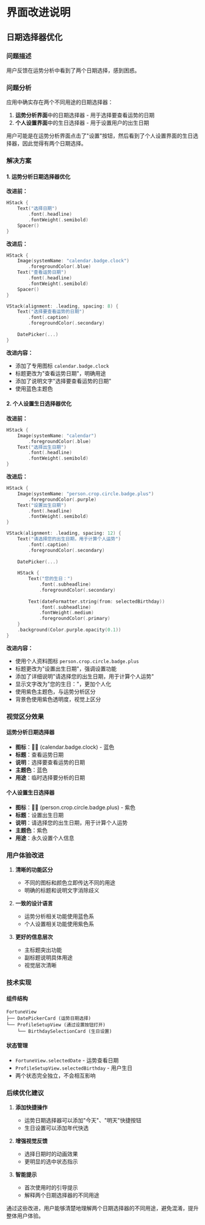 # 界面改进说明

## 日期选择器优化

### 问题描述
用户反馈在运势分析中看到了两个日期选择，感到困惑。

### 问题分析
应用中确实存在两个不同用途的日期选择器：

1. **运势分析界面**中的日期选择器 - 用于选择要查看运势的日期
2. **个人设置界面**中的生日选择器 - 用于设置用户的出生日期

用户可能是在运势分析界面点击了"设置"按钮，然后看到了个人设置界面的生日选择器，因此觉得有两个日期选择。

### 解决方案

#### 1. 运势分析日期选择器优化

**改进前：**
```swift
HStack {
    Text("选择日期")
        .font(.headline)
        .fontWeight(.semibold)
    Spacer()
}
```

**改进后：**
```swift
HStack {
    Image(systemName: "calendar.badge.clock")
        .foregroundColor(.blue)
    Text("查看运势日期")
        .font(.headline)
        .fontWeight(.semibold)
    Spacer()
}

VStack(alignment: .leading, spacing: 8) {
    Text("选择要查看运势的日期")
        .font(.caption)
        .foregroundColor(.secondary)
    
    DatePicker(...)
}
```

**改进内容：**
- 添加了专用图标 `calendar.badge.clock`
- 标题更改为"查看运势日期"，明确用途
- 添加了说明文字"选择要查看运势的日期"
- 使用蓝色主题色

#### 2. 个人设置生日选择器优化

**改进前：**
```swift
HStack {
    Image(systemName: "calendar")
        .foregroundColor(.blue)
    Text("选择出生日期")
        .font(.headline)
        .fontWeight(.semibold)
}
```

**改进后：**
```swift
HStack {
    Image(systemName: "person.crop.circle.badge.plus")
        .foregroundColor(.purple)
    Text("设置出生日期")
        .font(.headline)
        .fontWeight(.semibold)
}

VStack(alignment: .leading, spacing: 12) {
    Text("请选择您的出生日期，用于计算个人运势")
        .font(.caption)
        .foregroundColor(.secondary)
    
    DatePicker(...)
    
    HStack {
        Text("您的生日：")
            .font(.subheadline)
            .foregroundColor(.secondary)
        
        Text(dateFormatter.string(from: selectedBirthday))
            .font(.subheadline)
            .fontWeight(.medium)
            .foregroundColor(.primary)
    }
    .background(Color.purple.opacity(0.1))
}
```

**改进内容：**
- 使用个人资料图标 `person.crop.circle.badge.plus`
- 标题更改为"设置出生日期"，强调设置功能
- 添加了详细说明"请选择您的出生日期，用于计算个人运势"
- 显示文字改为"您的生日："，更加个人化
- 使用紫色主题色，与运势分析区分
- 背景色使用紫色透明度，视觉上区分

### 视觉区分效果

#### 运势分析日期选择器
- **图标**：📅⏰ (calendar.badge.clock) - 蓝色
- **标题**：查看运势日期
- **说明**：选择要查看运势的日期
- **主题色**：蓝色
- **用途**：临时选择要分析的日期

#### 个人设置生日选择器
- **图标**：👤➕ (person.crop.circle.badge.plus) - 紫色
- **标题**：设置出生日期
- **说明**：请选择您的出生日期，用于计算个人运势
- **主题色**：紫色
- **用途**：永久设置个人信息

### 用户体验改进

1. **清晰的功能区分**
   - 不同的图标和颜色立即传达不同的用途
   - 明确的标题和说明文字消除歧义

2. **一致的设计语言**
   - 运势分析相关功能使用蓝色系
   - 个人设置相关功能使用紫色系

3. **更好的信息层次**
   - 主标题突出功能
   - 副标题说明具体用途
   - 视觉层次清晰

### 技术实现

#### 组件结构
```
FortuneView
├── DatePickerCard (运势日期选择)
└── ProfileSetupView (通过设置按钮打开)
    └── BirthdaySelectionCard (生日设置)
```

#### 状态管理
- `FortuneView.selectedDate` - 运势查看日期
- `ProfileSetupView.selectedBirthday` - 用户生日
- 两个状态完全独立，不会相互影响

### 后续优化建议

1. **添加快捷操作**
   - 运势日期选择器可以添加"今天"、"明天"快捷按钮
   - 生日设置可以添加年代快选

2. **增强视觉反馈**
   - 选择日期时的动画效果
   - 更明显的选中状态指示

3. **智能提示**
   - 首次使用时的引导提示
   - 解释两个日期选择器的不同用途

通过这些改进，用户能够清楚地理解两个日期选择器的不同用途，避免混淆，提升整体用户体验。 